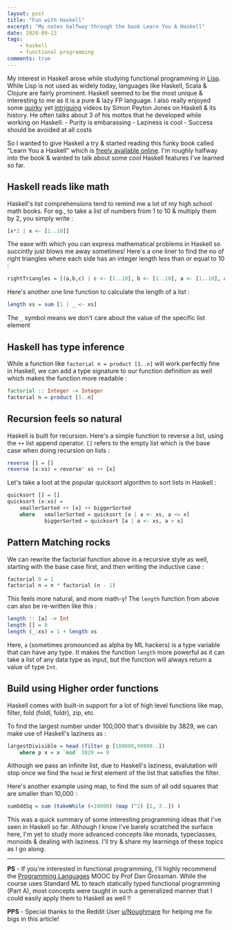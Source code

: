 ```yaml
---
layout: post
title: "Fun with Haskell"
excerpt: "My notes halfway through the book Learn You A Haskell"
date: 2020-09-13
tags:
    - haskell
    - functional programming
comments: true
---
```



My interest in Haskell arose while studying functional programming in [Lisp](https://pritesh-shrivastava.github.io/blog/2020/08/30/sicp-so-far). While Lisp is not used as widely today, languages like Haskell, Scala & Clojure are fairly prominent. Haskell seemed to be the most unique & interesting to me as it is a pure & lazy FP language. I also really enjoyed some [quirky](https://youtu.be/SqWDAo1Jnyc) yet [intriguing](https://www.youtube.com/watch?v=re96UgMk6GQ) videos by Simon Peyton Jones on Haskell & its history. He often talks about 3 of his mottos that he developed while working on Haskell:
    - Purity is embarassing
    - Laziness is cool
    - Success should be avoided at all costs


So I wanted to give Haskell a try & started reading this funky book called "Learn You a Haskell" which is [freely available online](http://learnyouahaskell.com/). I'm roughly halfway into the book & wanted to talk about some cool Haskell features I've learned so far.

## Haskell reads like math

Haskell's list comprehensions tend to remind me a lot of my high school math books. For eg., to take a list of numbers from 1 to 10 & multiply them by 2, you simply write :  
```haskell
[x*2 | x <- [1..10]]
``` 

The ease with which you can express mathematical problems in Haskell so succintly just blows me away sometimes! Here's a one liner to find the no of right triangles where each side has an integer length less than or equal to 10 :  
```haskell
rightTriangles = [(a,b,c) | c <- [1..10], b <- [1..10], a <- [1..10], a^2 + b^2 == c^2]
```

Here's another one line function to calculate the length of a list :  
```haskell
length xs = sum [1 | _ <- xs]
```

The `_` symbol means we don't care about the value of the specific list element

## Haskell has type inference

While a function like `factorial n = product [1..n]` will work perfectly fine in Haskell, we can add a type signature to our function definition as well which makes the function more readable :  
```haskell
factorial :: Integer -> Integer  
factorial n = product [1..n]
```


## Recursion feels so natural

Haskell is built for recursion. Here's a simple function to reverse a list, using the `++` list append operator. `[]` refers to the empty list which is the base case when doing recursion on lists :  
```haskell
reverse [] = []  
reverse (x:xs) = reverse' xs ++ [x]
```

Let's take a loot at the popular quicksort algorithm to sort lists in Haskell :  
```hs
quicksort [] = []  
quicksort (x:xs) =   
    smallerSorted ++ [x] ++ biggerSorted
    where   smallerSorted = quicksort [a | a <- xs, a <= x]  
            biggerSorted = quicksort [a | a <- xs, a > x]
```

## Pattern Matching rocks

We can rewrite the factorial function above in a recursive style as well, starting with the base case first, and then writing the inductive case :  
```hs
factorial 0 = 1  
factorial n = n * factorial (n - 1)
```

This feels more natural, and more math-y! The `length` function from above can also be re-written like this :  
```hs
length :: [a] -> Int
length [] = 0  
length (_:xs) = 1 + length xs 
```

Here, `a` (sometimes pronounced as alpha by ML hackers) is a type variable that can have any type. It makes the function `length` more powerful as it can take a list of any data type as input, but the function  will always return a value of type `Int`. 

## Build using Higher order functions

Haskell comes with built-in support for a lot of high level functions like map, filter, fold (foldl, foldr), zip, etc.


To find the largest number under 100,000 that's divisible by 3829, we can make use of Haskell's laziness as :  
```hs
largestDivisible = head (filter p [100000,99999..])  
    where p x = x `mod` 3829 == 0
```
Although we pass an infinite list, due to Haskell's laziness, evalutation will stop once we find the `head` ie first element of the list that satisfies the filter.

Here's another example using map, to find the sum of all odd squares that are smaller than 10,000 :  
```haskell
sumOddSq = sum (takeWhile (<10000) (map (^2) [1, 3..]) )
```


This was a quick summary of some interesting programming ideas that I've seen in Haskell so far. Although I know I've barely scratched the surface here, I'm yet to study more advanced concepts like monads, typeclasses, monoids & dealing with laziness. I'll try & share my learnings of these topics as I go along. 

***

**PS** - If you're interested in functional programming, I'll highly recommend the [Programming Languages](https://www.coursera.org/learn/programming-languages) MOOC by Prof Dan Grossman. While the course uses Standard ML to teach statically typed functional programming (Part A), most concepts were taught in such a generalized manner that I could easily apply them to Haskell as well !!

**PPS** - Special thanks to the Reddit User [u/Noughmare](https://www.reddit.com/user/Noughtmare/) for helping me fix bigs in this article!